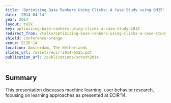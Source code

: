 ```yaml
---
title: 'Optimizing Base Rankers Using Clicks: A Case Study using BM25'
date: '2014-04-14'
year: 2014
layout: talk
key: optimizing-base-rankers-using-clicks-a-case-study-2014
redirect_from: /talks/optimizing-base-rankers-using-clicks-a-case-study--2014.html
shield: conference-orange
venue: ECIR'14
location: Amsterdam, The Netherlands
slides_url: /assets/ecir-2014-bm25.pdf
publication_url: /publications/schuth2014
---
```


## Summary

This presentation discusses machine learning, user behavior research, focusing on learning approaches as presented at ECIR'14.

